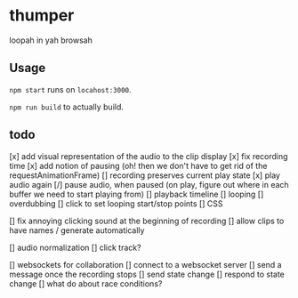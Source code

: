 # thumper

loopah in yah browsah

## Usage

`npm start` runs on `locahost:3000`.

`npm run build` to actually build.

## todo

[x] add visual representation of the audio to the clip display
[x] fix recording time
[x] add notion of pausing (oh! then we don't have to get rid of the requestAnimationFrame)
[] recording preserves current play state
[x] play audio again
[/] pause audio, when paused (on play, figure out where in each buffer we need to start playing from)
[] playback timeline
[] looping
[] overdubbing
[] click to set looping start/stop points
[] CSS

[] fix annoying clicking sound at the beginning of recording
[] allow clips to have names / generate automatically


[] audio normalization
[] click track?

[] websockets for collaboration
  [] connect to a websocket server
  [] send a message once the recording stops
  [] send state change
  [] respond to state change
  [] what do about race conditions?
